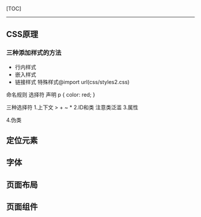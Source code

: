 [TOC]

---
## CSS原理
### 三种添加样式的方法
- 行内样式
- 嵌入样式
- 链接样式
特殊样式@import url(css/styles2.css)

命名规则
选择符      声明
p      { color: red; }

三种选择符
1.上下文
    > + ~ *
2.ID和类
  注意类泛滥
3.属性

4.伪类

## 定位元素

## 字体

## 页面布局

## 页面组件